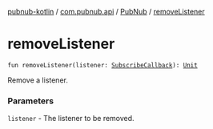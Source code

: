 [pubnub-kotlin](../../index.md) / [com.pubnub.api](../index.md) / [PubNub](index.md) / [removeListener](./remove-listener.md)

# removeListener

`fun removeListener(listener: `[`SubscribeCallback`](../../com.pubnub.api.callbacks/-subscribe-callback/index.md)`): `[`Unit`](https://kotlinlang.org/api/latest/jvm/stdlib/kotlin/-unit/index.html)

Remove a listener.

### Parameters

`listener` - The listener to be removed.